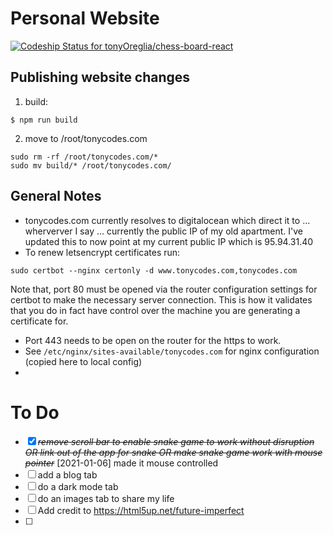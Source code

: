 # Personal Website
[![Codeship Status for tonyOreglia/chess-board-react](https://app.codeship.com/projects/21a97f80-4498-0137-e7e1-4a88ae496eec/status?branch=master)](https://app.codeship.com/projects/336970)

## Publishing website changes
1. build: 
```
$ npm run build
```
2. move to /root/tonycodes.com
```
sudo rm -rf /root/tonycodes.com/* 
sudo mv build/* /root/tonycodes.com/
```

## General Notes
* tonycodes.com currently resolves to digitalocean which direct it to ... wherverver I say ... currently the public IP of my old apartment. I've updated this to now point at my current public IP which is 95.94.31.40
* To renew letsencrypt certificates run: 
```
sudo certbot --nginx certonly -d www.tonycodes.com,tonycodes.com
```
Note that, port 80 must be opened via the router configuration settings for certbot to make the necessary server connection. This is how it validates that you do in fact have control over the machine you are generating a certificate for. 
* Port 443 needs to be open on the router for the https to work. 
* See `/etc/nginx/sites-available/tonycodes.com` for nginx configuration (copied here to local config)
*   

# To Do
- [X] ~~*remove scroll bar to enable snake game to work without disruption OR link out of the app for snake OR make snake game work with mouse pointer*~~ [2021-01-06] made it mouse controlled
- [ ] add a blog tab
- [ ] do a dark mode tab
- [ ] do an images tab to share my life
- [ ] Add credit to https://html5up.net/future-imperfect
- [ ] 
